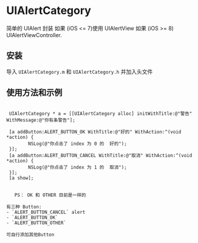 # UIAlertCategory

简单的 UIAlert 封装	如果 (iOS <= 7)使用 UIAlertView 如果 (iOS >= 8) UIAlertViewController.



## 安装

导入 `UIAlertCategory.m` 和 `UIAlertCategory.h` 并加入头文件
## 使用方法和示例
```

 UIAlertCategory * a = [[UIAlertCategory alloc] initWithTitle:@"警告" WithMessage:@"你有条警告"];
 
 [a addButton:ALERT_BUTTON_OK WithTitle:@"好的" WithAction:^(void *action) {
        NSLog(@"你点击了 index 为 0 的  好的");
 }];
 [a addButton:ALERT_BUTTON_CANCEL WithTitle:@"取消" WithAction:^(void *action) {
        NSLog(@"你点击了 index 为 1 的  取消");
 }];
 [a show];
 
 
   PS： OK 和 OTHER 目前是一样的
 
有三种 Button:
- `ALERT_BUTTON_CANCEL` alert
- `ALERT_BUTTON_OK`
- `ALERT_BUTTON_OTHER`
 
可自行添加其他Button

```